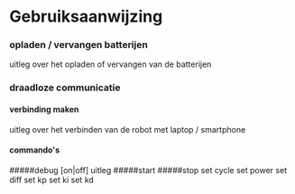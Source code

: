 # Gebruiksaanwijzing

### opladen / vervangen batterijen

uitleg over het opladen of vervangen van de batterijen

### draadloze communicatie
#### verbinding maken
uitleg over het verbinden van de robot met laptop / smartphone

#### commando's
#####debug [on|off]
uitleg
#####start
#####stop
set cycle
set power
set diff
set kp
set ki
set kd

